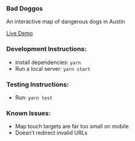### Bad Doggos

An interactive map of dangerous dogs in Austin

[Live Demo](https://bad-doggos.ideakeg.xyz)

### Development Instructions:

* Install dependencies: `yarn`
* Run a local server: `yarn start`

### Testing Instructions:

* Run: `yarn test`

### Known Issues:

* Map touch targets are far too small on mobile
* Doesn’t redirect invalid URLs
